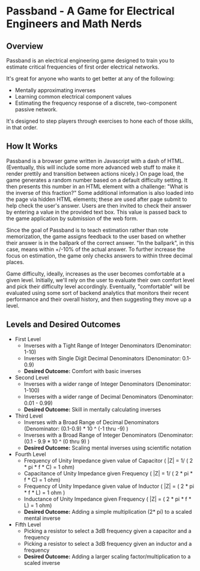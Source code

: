 # Passband - A Game for Electrical Engineers and Math Nerds 

## Overview
Passband is an electrical engineering game designed to train you to estimate critical frequencies of first order electrical networks.

It's great for anyone who wants to get better at any of the following:

- Mentally approximating inverses
- Learning common electrical component values
- Estimating the frequency response of a discrete, two-component passive network.

It's designed to step players through exercises to hone each of those skills, in that order.

## How It Works
Passband is a browser game written in Javascript with a dash of HTML. (Eventually, this will include some more advanced web stuff to make it render prettily and transition between actions nicely.) On page load, the game generates a random number based on a default difficulty setting. It then presents this number in an HTML element with a challenge: "What is the inverse of this fraction?" Some additional information is also loaded into the page via hidden HTML elements; these are used after page submit to help check the user's answer. Users are then invited to check their answer by entering a value in the provided text box. This value is passed back to the game application by submission of the web form.

Since the goal of Passband is to teach estimation rather than rote memorization, the game assigns feedback to the user based on whether their answer is in the ballpark of the correct answer. "In the ballpark", in this case, means within +/-10% of the actual answer. To further increase the focus on estimation, the game only checks answers to within three decimal places.

Game difficulty, ideally, increases as the user becomes comfortable at a given level. Initially, we'll rely on the user to evaluate their own comfort level and pick their difficulty level accordingly. Eventually, "comfortable" will be evaluated using some sort of backend analytics that monitors their recent performance and their overall history, and then suggesting they move up a level.

## Levels and Desired Outcomes

- First Level
    - Inverses with a Tight Range of Integer Denominators (Denominator: 1-10)
	- Inverses with Single Digit Decimal Denominators (Denominator: 0.1-0.9)
	- __Desired Outcome:__ Comfort with basic inverses
- Second Level
    - Inverses with a wider range of Integer Denominators (Denominator: 1-100)
    - Inverses with a wider range of Decimal Denominators (Denominator: 0.01 - 0.99)
    - __Desired Outcome:__ Skill in mentally calculating inverses
- Third Level
	- Inverses with a Broad Range of Decimal Denominators (Denominator: (0.1-0.9) * 10 ^ (-1 thru -9) )
    - Inverses with a Broad Range of Integer Denominators (Denominator: (0.1 - 9.9 * 10 ^ (0 thru 9) )
    - __Desired Outcome:__ Scaling mental inverses using scientific notation
- Fourth Level
    - Frequency of Unity Impedance given value of Capacitor ( |Z| = 1/ ( 2 * pi * f * C) = 1 ohm)
    - Capacitance of Unity Impedance given Frequency ( |Z| = 1/ ( 2 * pi * f * C) = 1 ohm)
    - Frequency of Unity Impedance given value of Inductor ( |Z| = ( 2 * pi * f * L) = 1 ohm )
    - Inductance of Unity Impedance given Frequency ( |Z| = ( 2 * pi * f * L) = 1 ohm)
    - __Desired Outcome:__ Adding a simple multiplication (2* pi) to a scaled mental inverse
- Fifth Level
    - Picking a resistor to select a 3dB frequency given a capacitor and a frequency
    - Picking a resistor to select a 3dB frequency given an inductor and a frequency
    - __Desired Outcome:__ Adding a larger scaling factor/multiplication to a scaled inverse
